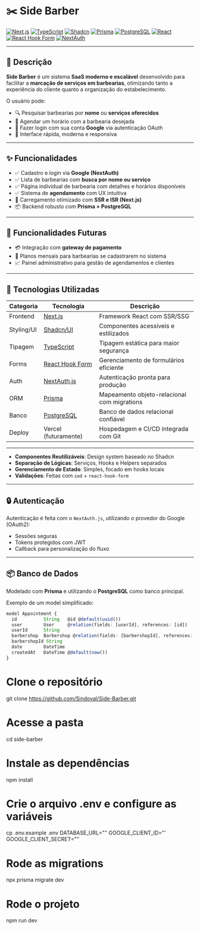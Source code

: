 # ✂️ Side Barber

[![Next.js](https://img.shields.io/badge/Next.js-000?style=for-the-badge&logo=nextdotjs)](https://nextjs.org/)
[![TypeScript](https://img.shields.io/badge/TypeScript-3178C6?style=for-the-badge&logo=typescript&logoColor=white)](https://www.typescriptlang.org/)
[![Shadcn](https://img.shields.io/badge/Shadcn-18181B?style=for-the-badge)](https://ui.shadcn.dev/)
[![Prisma](https://img.shields.io/badge/Prisma-2D3748?style=for-the-badge&logo=prisma&logoColor=white)](https://www.prisma.io/)
[![PostgreSQL](https://img.shields.io/badge/PostgreSQL-4169E1?style=for-the-badge&logo=postgresql&logoColor=white)](https://www.postgresql.org/)
[![React](https://img.shields.io/badge/React-20232A?style=for-the-badge&logo=react&logoColor=61DAFB)](https://react.dev/)
[![React Hook Form](https://img.shields.io/badge/React_Hook_Form-EC5990?style=for-the-badge&logo=reacthookform&logoColor=white)](https://react-hook-form.com/)
[![NextAuth](https://img.shields.io/badge/NextAuth.js-1A202C?style=for-the-badge&logo=next.js&logoColor=white)](https://next-auth.js.org/)

---

## 📌 Descrição

**Side Barber** é um sistema **SaaS moderno e escalável** desenvolvido para facilitar a **marcação de serviços em barbearias**, otimizando tanto a experiência do cliente quanto a organização do estabelecimento.

O usuário pode:

- 🔍 Pesquisar barbearias por **nome** ou **serviços oferecidos**
- 📅 Agendar um horário com a barbearia desejada
- 🔐 Fazer login com sua conta **Google** via autenticação OAuth
- 🚀 Interface rápida, moderna e responsiva

---

## ✨ Funcionalidades

- ✅ Cadastro e login via **Google (NextAuth)**
- ✅ Lista de barbearias com **busca por nome ou serviço**
- ✅ Página individual de barbearia com detalhes e horários disponíveis
- ✅ Sistema de **agendamento** com UX intuitiva
- 🔄 Carregamento otimizado com **SSR e ISR (Next.js)**
- 📦 Backend robusto com **Prisma + PostgreSQL**

---

## 🔭 Funcionalidades Futuras

- 💳 Integração com **gateway de pagamento**
- 🧾 Planos mensais para barbearias se cadastrarem no sistema
- 📈 Painel administrativo para gestão de agendamentos e clientes

---

## 🧠 Tecnologias Utilizadas

| Categoria | Tecnologia | Descrição |
|----------|------------|-----------|
| Frontend | [Next.js](https://nextjs.org/) | Framework React com SSR/SSG |
| Styling/UI | [Shadcn/UI](https://ui.shadcn.dev/) | Componentes acessíveis e estilizados |
| Tipagem | [TypeScript](https://www.typescriptlang.org/) | Tipagem estática para maior segurança |
| Forms | [React Hook Form](https://react-hook-form.com/) | Gerenciamento de formulários eficiente |
| Auth | [NextAuth.js](https://next-auth.js.org/) | Autenticação pronta para produção |
| ORM | [Prisma](https://www.prisma.io/) | Mapeamento objeto-relacional com migrations |
| Banco | [PostgreSQL](https://www.postgresql.org/) | Banco de dados relacional confiável |
| Deploy | Vercel (futuramente) | Hospedagem e CI/CD integrada com Git |

---


- **Componentes Reutilizáveis**: Design system baseado no Shadcn
- **Separação de Lógicas**: Serviços, Hooks e Helpers separados
- **Gerenciamento de Estado**: Simples, focado em hooks locais
- **Validações**: Feitas com `zod` + `react-hook-form`

---

## 🔒 Autenticação

Autenticação é feita com o `NextAuth.js`, utilizando o provedor do Google (OAuth2):

- Sessões seguras
- Tokens protegidos com JWT
- Callback para personalização do fluxo

---

## 📦 Banco de Dados

Modelado com **Prisma** e utilizando o **PostgreSQL** como banco principal.

Exemplo de um model simplificado:

```ts
model Appointment {
  id          String   @id @default(uuid())
  user        User     @relation(fields: [userId], references: [id])
  userId      String
  barbershop  Barbershop @relation(fields: [barbershopId], references: [id])
  barbershopId String
  date        DateTime
  createdAt   DateTime @default(now())
}
```

# Clone o repositório
git clone https://github.com/Sindoval/Side-Barber.git

# Acesse a pasta
cd side-barber

# Instale as dependências
npm install

# Crie o arquivo .env e configure as variáveis
cp .env.example .env
DATABASE_URL=""
GOOGLE_CLIENT_ID="'
GOOGLE_CLIENT_SECRET=""

# Rode as migrations
npx prisma migrate dev

# Rode o projeto
npm run dev

